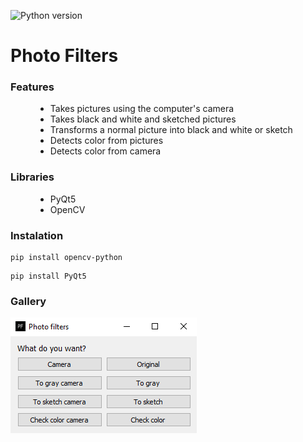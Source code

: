 ![Python version](https://img.shields.io/badge/Python-3.8-green?style=flat&logo=python)
<body>
  <h1>Photo Filters</h1>
  <dl>
    <h3>Features</h3>
      <dd>
        <ul>
          <li>Takes pictures using the computer's camera</li>
          <li>Takes black and white and sketched pictures</li>
          <li>Transforms a normal picture into black and white or sketch</li>
          <li>Detects color from pictures</li>
          <li>Detects color from camera</li>
        </ul>
      </dd>
  </dl>
  <dl>
    <h3>Libraries</h3>
    <dd>
      <ul>
        <li>PyQt5</li>
        <li>OpenCV</li>
      </ul>
    </dd>
  </dl>
  <h3>Instalation</h3>
  <pre><code>pip install opencv-python</code></pre>
  <pre><code>pip install PyQt5</code></pre>
  <h3>Gallery</h3>
  <img src="https://github.com/BiancaCarneiro/Photo-filters/blob/main/pictures/Capture.PNG?raw=true" alt="App picture">
</body>
